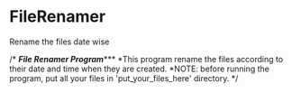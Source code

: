 # FileRenamer
Rename the files date wise

/*
*****************File Renamer Program********************
*This program rename the files according to their date and time when they are created.
*NOTE: before running the program, put all your files in 'put_your_files_here' directory.
*/
